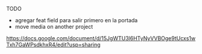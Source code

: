 TODO


- agregar feat field para salir primero en la portada
- move media on another project




https://docs.google.com/document/d/15JgWTU3l6HTyNyVVBOge9tUcxs1wTxh7GaWPsdkhxR4/edit?usp=sharing